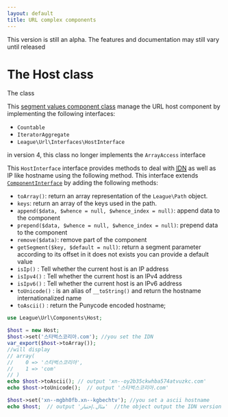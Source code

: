 ```yaml
---
layout: default
title: URL complex components
---
```


<p class="message-notice">This version is still an alpha. The features and documentation may still vary until released</p>

# The Host class

The class

This [segment values component class](/components/overview/#segment-components) manage the URL host component by implementing the following interfaces: 

- `Countable`
- `IteratorAggregate`
- `League\Url\Interfaces\HostInterface`

<p class="message-warning">in version 4, this class no longer implements the <code>ArrayAccess</code> interface</p>

This `HostInterface` interface provides methods to deal with <a href="http://en.wikipedia.org/wiki/Internationalized_domain_name" target="_blank"><abbr title="Internationalized Domain Name">IDN</abbr></a> as well as IP like hostname using the following method. This interface extends [`ComponentInterface`](/4.0/component/) by adding the following methods:

* `toArray()`: return an array representation of the `League\Path` object.
* `keys`: return an array of the keys used in the path.
* `append($data, $whence = null, $whence_index = null)`: append data to the component
* `prepend($data, $whence = null, $whence_index = null)`: prepend data to the component
* `remove($data)`: remove part of the component
* `getSegment($key, $default = null)`: return a segment parameter according to its offset in it does not exists you can provide a default value
* `isIp()` : Tell whether the current host is an IP address
* `isIpv4()` : Tell whether the current host is an IPv4 address
* `isIpv6()` : Tell whether the current host is an IPv6 address
* `toUnicode()` : is an alias of `__toString()` and return the hostname internationalized name
* `toAscii()` : return the Punycode encoded hostname;

~~~php
use League\Url\Components\Host;

$host = new Host;
$host->set('스타벅스코리아.com'); //you set the IDN
var_export($host->toArray());
//will display
// array(
//    0 => '스타벅스코리아',
//    1 => 'com'
// )
echo $host->toAscii(); // output 'xn--oy2b35ckwhba574atvuzkc.com'
echo $host->toUnicode();  // output '스타벅스코리아.com'

$host->set('xn--mgbh0fb.xn--kgbechtv'); //you set a ascii hostname
echo $host;  // output 'مثال.إختبار'  //the object output the IDN version
~~~